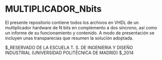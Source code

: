 MULTIPLICADOR_Nbits
===================
El presente repositorio contiene todos los archivos en VHDL de un multiplicador hardware de N bits
en complemento a dos síncrono, así como un informe de su funcionamiento y contenido.
A modo de presentación se incluyen unas transparecias que resumen la solución adoptada.

$_RESERVADO DE LA ESCUELA T. S. DE INGENIERIA Y DISEÑO INDUSTRIAL (UNIVERSIDAD POLITÉCNICA DE MADRID)
$_2014
